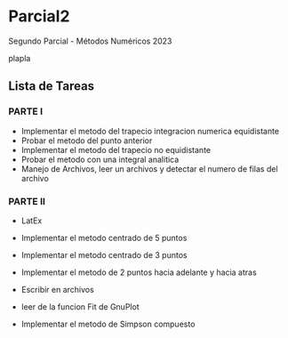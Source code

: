 # Parcial2

Segundo Parcial -  Métodos Numéricos 2023

plapla
## Lista de Tareas
### PARTE I
+ Implementar el metodo del trapecio integracion numerica equidistante
+ Probar el metodo del punto anterior
+ Implementar el metodo del trapecio no equidistante
+ Probar el metodo con una integral analitica
+ Manejo de Archivos, leer un archivos y detectar el numero de filas del archivo

### PARTE II
+ LatEx
+ Implementar el metodo centrado de 5 puntos
+ Implementar el metodo centrado de 3 puntos
+ Implementar el metodo de 2 puntos hacia adelante y hacia atras
+ Escribir en archivos
+ leer de la funcion Fit de GnuPlot 

+ Implementar el metodo de Simpson compuesto
